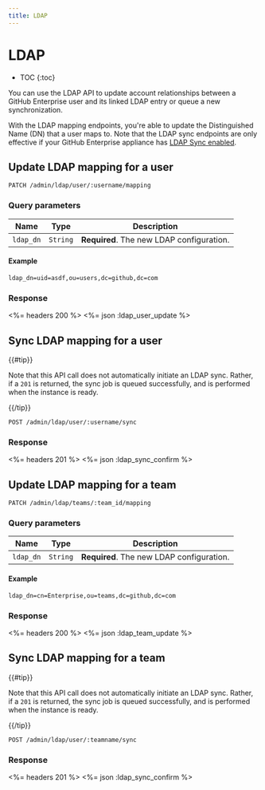 ```yaml
---
title: LDAP
---
```


# LDAP

* TOC
{:toc}

You can use the LDAP API to update account relationships between a GitHub Enterprise user and its linked LDAP entry or queue a new synchronization.

With the LDAP mapping endpoints, you're able to update the Distinguished Name (DN) that a user maps to. Note that the LDAP sync endpoints are only effective if your GitHub Enterprise appliance has [LDAP Sync enabled](https://help.github.com/enterprise/admin/guides/user-management/using-ldap).

## Update LDAP mapping for a user

    PATCH /admin/ldap/user/:username/mapping

### Query parameters

Name | Type | Description
-----|------|--------------
`ldap_dn`|`String` | **Required**. The new LDAP configuration.

#### Example

    ldap_dn=uid=asdf,ou=users,dc=github,dc=com

### Response

<%= headers 200 %>
<%= json :ldap_user_update %>

## Sync LDAP mapping for a user

{{#tip}}

Note that this API call does not automatically initiate an LDAP sync. Rather, if a `201` is returned, the sync job is queued successfully, and is performed when the instance is ready.

{{/tip}}

    POST /admin/ldap/user/:username/sync

### Response

<%= headers 201 %>
<%= json :ldap_sync_confirm %>

## Update LDAP mapping for a team

    PATCH /admin/ldap/teams/:team_id/mapping

### Query parameters

Name | Type | Description
-----|------|--------------
`ldap_dn`|`String` | **Required**. The new LDAP configuration.

#### Example

    ldap_dn=cn=Enterprise,ou=teams,dc=github,dc=com

### Response

<%= headers 200 %>
<%= json :ldap_team_update %>

## Sync LDAP mapping for a team

{{#tip}}

Note that this API call does not automatically initiate an LDAP sync. Rather, if a `201` is returned, the sync job is queued successfully, and is performed when the instance is ready.

{{/tip}}

    POST /admin/ldap/user/:teamname/sync

### Response

<%= headers 201 %>
<%= json :ldap_sync_confirm %>
